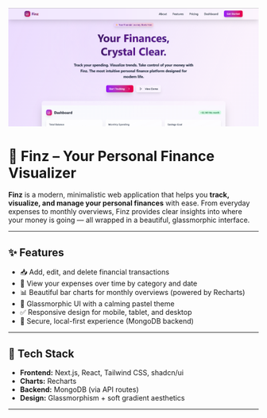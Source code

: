 ![Finz Landing](./main/public/landing.png)

# 💸 Finz – Your Personal Finance Visualizer

**Finz** is a modern, minimalistic web application that helps you **track, visualize, and manage your personal finances** with ease. From everyday expenses to monthly overviews, Finz provides clear insights into where your money is going — all wrapped in a beautiful, glassmorphic interface.

---

## ✨ Features

-   📥 Add, edit, and delete financial transactions
-   📅 View your expenses over time by category and date
-   📊 Beautiful bar charts for monthly overviews (powered by Recharts)
-   🧊 Glassmorphic UI with a calming pastel theme
-   ✅ Responsive design for mobile, tablet, and desktop
-   🔐 Secure, local-first experience (MongoDB backend)

---

## 🧠 Tech Stack

-   **Frontend:** Next.js, React, Tailwind CSS, shadcn/ui
-   **Charts:** Recharts
-   **Backend:** MongoDB (via API routes)
-   **Design:** Glassmorphism + soft gradient aesthetics

---

